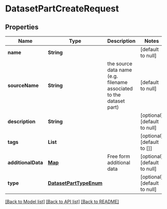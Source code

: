 # DatasetPartCreateRequest
## Properties

| Name | Type | Description | Notes |
|------------ | ------------- | ------------- | -------------|
| **name** | **String** |  | [default to null] |
| **sourceName** | **String** | the source data name (e.g. filename associated to the dataset part) | [default to null] |
| **description** | **String** |  | [optional] [default to null] |
| **tags** | **List** |  | [optional] [default to []] |
| **additionalData** | [**Map**](AnyType.md) | Free form additional data | [optional] [default to null] |
| **type** | [**DatasetPartTypeEnum**](DatasetPartTypeEnum.md) |  | [optional] [default to null] |

[[Back to Model list]](../README.md#documentation-for-models) [[Back to API list]](../README.md#documentation-for-api-endpoints) [[Back to README]](../README.md)

